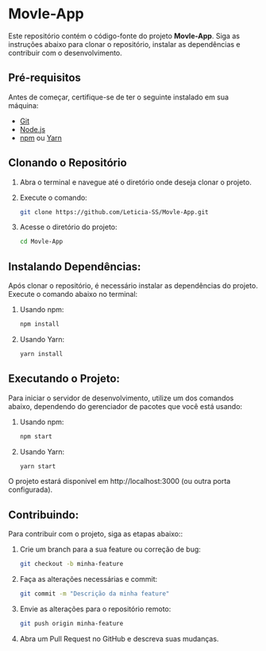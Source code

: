 # Movle-App

Este repositório contém o código-fonte do projeto **Movle-App**. Siga as instruções abaixo para clonar o repositório, instalar as dependências e contribuir com o desenvolvimento.

## Pré-requisitos

Antes de começar, certifique-se de ter o seguinte instalado em sua máquina:

- [Git](https://git-scm.com/)
- [Node.js](https://nodejs.org/)
- [npm](https://www.npmjs.com/) ou [Yarn](https://yarnpkg.com/)

## Clonando o Repositório

1. Abra o terminal e navegue até o diretório onde deseja clonar o projeto.
2. Execute o comando:

   ```bash
   git clone https://github.com/Leticia-SS/Movle-App.git

3. Acesse o diretório do projeto:

   ```bash
   cd Movle-App

## Instalando Dependências:

Após clonar o repositório, é necessário instalar as dependências do projeto. Execute o comando abaixo no terminal:

1. Usando npm:

    ```bash
    npm install
    
2. Usando Yarn:

   ```bash
   yarn install

## Executando o Projeto:

Para iniciar o servidor de desenvolvimento, utilize um dos comandos abaixo, dependendo do gerenciador de pacotes que você está usando:

1. Usando npm:
   
    ```bash
    npm start
    
2. Usando Yarn:

   ```bash
   yarn start

O projeto estará disponível em http://localhost:3000 (ou outra porta configurada).

## Contribuindo:

Para contribuir com o projeto, siga as etapas abaixo::

1. Crie um branch para a sua feature ou correção de bug:
   
    ```bash
    git checkout -b minha-feature
    
2. Faça as alterações necessárias e commit:

   ```bash
   git commit -m "Descrição da minha feature"

3. Envie as alterações para o repositório remoto:

   ```bash
   git push origin minha-feature

4. Abra um Pull Request no GitHub e descreva suas mudanças.


   
